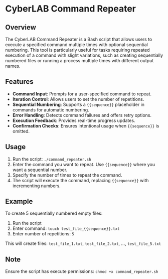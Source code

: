 # CyberLAB Command Repeater

## Overview

The CyberLAB Command Repeater is a Bash script that allows users to execute a specified command multiple times with optional sequential numbering. This tool is particularly useful for tasks requiring repeated execution of a command with slight variations, such as creating sequentially numbered files or running a process multiple times with different output names.

## Features

- **Command Input**: Prompts for a user-specified command to repeat.
- **Iteration Control**: Allows users to set the number of repetitions.
- **Sequential Numbering**: Supports a `{{sequence}}` placeholder in commands for automatic numbering.
- **Error Handling**: Detects command failures and offers retry options.
- **Execution Feedback**: Provides real-time progress updates.
- **Confirmation Checks**: Ensures intentional usage when `{{sequence}}` is omitted.

## Usage

1. Run the script: `./command_repeater.sh`
2. Enter the command you want to repeat. Use `{{sequence}}` where you want a sequential number.
3. Specify the number of times to repeat the command.
4. The script will execute the command, replacing `{{sequence}}` with incrementing numbers.

## Example

To create 5 sequentially numbered empty files:

1. Run the script
2. Enter command: `touch test_file_{{sequence}}.txt`
3. Enter number of repetitions: `5`

This will create files: `test_file_1.txt`, `test_file_2.txt`, ..., `test_file_5.txt`

## Note

Ensure the script has execute permissions: `chmod +x command_repeater.sh`
